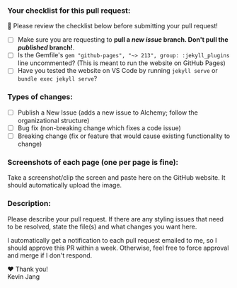### Your checklist for this pull request:
🚨 Please review the checklist below before submitting your pull request!

- [ ] Make sure you are requesting to **pull a *new issue* branch. Don't pull the *published* branch!**.
- [ ] Is the Gemfile's `gem "github-pages", "~> 213", group: :jekyll_plugins
` line uncommented? (This is meant to run the website on GitHub Pages) 
- [ ] Have you tested the website on VS Code by running `jekyll serve` or `bundle exec jekyll serve`?

### Types of changes:
- [ ] Publish a New Issue (adds a new issue to Alchemy; follow the organizational structure)
- [ ] Bug fix (non-breaking change which fixes a code issue)
- [ ] Breaking change (fix or feature that would cause existing functionality to change)

### Screenshots of each page (one per page is fine):
Take a screenshot/clip the screen and paste here on the GitHub website. It should automatically upload the image.

### Description:
Please describe your pull request. If there are any styling issues that need to be resolved, state the file(s) and what changes you want here.


I automatically get a notification to each pull request emailed to me, so I should approve this PR within a week. Otherwise, feel free to force approval and merge if I don't respond.

❤ Thank you!  
Kevin Jang